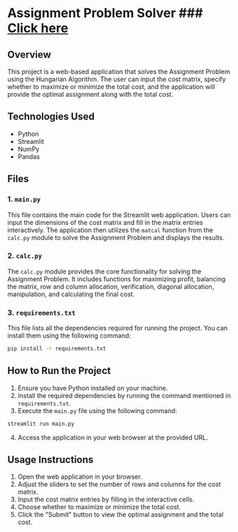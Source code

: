 # Assignment Problem Solver ### [Click here](https://assignment-problem-solver.streamlit.app/)
## Overview

This project is a web-based application that solves the Assignment Problem using the Hungarian Algorithm. The user can input the cost matrix, specify whether to maximize or minimize the total cost, and the application will provide the optimal assignment along with the total cost.

## Technologies Used

- Python
- Streamlit
- NumPy
- Pandas

## Files

### 1. `main.py`

This file contains the main code for the Streamlit web application. Users can input the dimensions of the cost matrix and fill in the matrix entries interactively. The application then utilizes the `matcal` function from the `calc.py` module to solve the Assignment Problem and displays the results.

### 2. `calc.py`

The `calc.py` module provides the core functionality for solving the Assignment Problem. It includes functions for maximizing profit, balancing the matrix, row and column allocation, verification, diagonal allocation, manipulation, and calculating the final cost.

### 3. `requirements.txt`

This file lists all the dependencies required for running the project. You can install them using the following command:

```bash
pip install -r requirements.txt
```

## How to Run the Project

1. Ensure you have Python installed on your machine.
2. Install the required dependencies by running the command mentioned in `requirements.txt`.
3. Execute the `main.py` file using the following command:

```bash
streamlit run main.py
```

4. Access the application in your web browser at the provided URL.

## Usage Instructions

1. Open the web application in your browser.
2. Adjust the sliders to set the number of rows and columns for the cost matrix.
3. Input the cost matrix entries by filling in the interactive cells.
4. Choose whether to maximize or minimize the total cost.
5. Click the "Submit" button to view the optimal assignment and the total cost.

